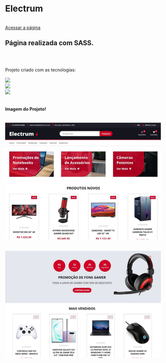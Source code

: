 <h1>Electrum</h1>
<br>
<a target="_blank" href="https://electrum-comerce.vercel.app/">Acessar a página</a>
<br>
<h2>Página realizada com SASS. </h1>
<br>
<br>
<p>Projeto criado com as tecnologias:
<br>
<br>
    <img src="https://img.shields.io/badge/HTML5-E34F26?style=for-the-badge&logo=html5&logoColor=white">
    <br>
    <img src="https://img.shields.io/badge/CSS3-1572B6?style=for-the-badge&logo=css3&logoColor=white">
    <br>
    <img src="https://img.shields.io/badge/Sass-CC6699?style=for-the-badge&logo=sass&logoColor=white"></img>
<br>
<br>
<h4> Imagem do Projeto! </h4>
<br>
<img src="https://github.com/JhonatanSamuel/Electrum/blob/main/img/imagem-1.jpg?raw=true">
<br>
<br>

<br>
<img src="https://github.com/JhonatanSamuel/Electrum/blob/main/img/imagem-2.jpg?raw=true">
